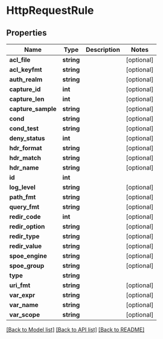 # HttpRequestRule

## Properties
Name | Type | Description | Notes
------------ | ------------- | ------------- | -------------
**acl_file** | **string** |  | [optional] 
**acl_keyfmt** | **string** |  | [optional] 
**auth_realm** | **string** |  | [optional] 
**capture_id** | **int** |  | [optional] 
**capture_len** | **int** |  | [optional] 
**capture_sample** | **string** |  | [optional] 
**cond** | **string** |  | [optional] 
**cond_test** | **string** |  | [optional] 
**deny_status** | **int** |  | [optional] 
**hdr_format** | **string** |  | [optional] 
**hdr_match** | **string** |  | [optional] 
**hdr_name** | **string** |  | [optional] 
**id** | **int** |  | 
**log_level** | **string** |  | [optional] 
**path_fmt** | **string** |  | [optional] 
**query_fmt** | **string** |  | [optional] 
**redir_code** | **int** |  | [optional] 
**redir_option** | **string** |  | [optional] 
**redir_type** | **string** |  | [optional] 
**redir_value** | **string** |  | [optional] 
**spoe_engine** | **string** |  | [optional] 
**spoe_group** | **string** |  | [optional] 
**type** | **string** |  | 
**uri_fmt** | **string** |  | [optional] 
**var_expr** | **string** |  | [optional] 
**var_name** | **string** |  | [optional] 
**var_scope** | **string** |  | [optional] 

[[Back to Model list]](../../README.md#documentation-for-models) [[Back to API list]](../../README.md#documentation-for-api-endpoints) [[Back to README]](../../README.md)

